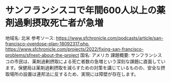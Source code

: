 # サンフランシスコで年間600人以上の薬剤過剰摂取死亡者が急増

地域名: 北米
参考ソース: https://www.sfchronicle.com/podcasts/article/san-francisco-overdose-plan-18092317.php,  https://www.sfchronicle.com/projects/2022/fixing-san-francisco-problems/sfnext-about-the-project
国名: アメリカ
課題概要: サンフランシスコの市民は、薬剤過剰摂取による死亡者数の急増という深刻な課題に直面しています。保健局は薬剤過剰摂取を減らすための対策を講じているものの、安全な摂取場所の設置は連邦法に反するため、実現には障壁が存在します。